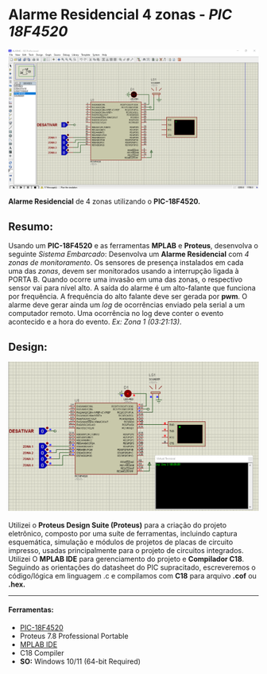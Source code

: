 # Alarme Residencial 4 zonas - _PIC 18F4520_

![DEMO](https://github.com/jbrun0r/Alarme-Residencial---PIC-18F4520/blob/main/ALARME.gif?raw=true)

**Alarme Residencial** de 4 zonas utilizando o **PIC-18F4520.**

## Resumo:
Usando um **PIC-18F4520** e as ferramentas **MPLAB** e **Proteus**, desenvolva
o seguinte _Sistema Embarcado_: Desenvolva um **Alarme Residencial** com _4 zonas de
monitoramento_. Os sensores de presença instalados em cada uma
das _zonas_, devem ser monitorados usando a interrupção ligada
à PORTA B. Quando ocorre uma invasão em uma das zonas, o
respectivo sensor vai para nível alto. A saída do alarme é um
alto-falante que funciona por frequência. A frequência do
alto falante deve ser gerada por **pwm**. O alarme deve gerar
ainda um _log_ de ocorrências enviado pela serial a um
computador remoto. Uma ocorrência no log deve conter o evento
acontecido e a hora do evento. _Ex: Zona 1 (03:21:13)_.

## Design:

![fundo](https://github.com/jbrun0r/Alarme-Residencial---PIC-18F4520/blob/main/ALARME.png?raw=true)\
\
Utilizei o **Proteus Design Suite (Proteus)** para a criação do projeto eletrônico, composto por uma suíte de ferramentas, incluindo captura esquemática, simulação e módulos de projetos de placas de circuito impresso, usadas principalmente para o projeto de circuitos integrados. Utilizei O **MPLAB IDE** para gerenciamento do projeto e **Compilador C18**.\
Seguindo as orientações do datasheet do PIC supracitado, escreveremos o código/lógica em linguagem .c e compilamos com **C18** para arquivo **.cof** ou **.hex.**
___

#### Ferramentas:

* [PIC-18F4520](https://ww1.microchip.com/downloads/en/DeviceDoc/39631E.pdf)
* Proteus 7.8 Professional Portable
* [MPLAB IDE](https://www.microchip.com/en-us/tools-resources/archives/mplab-ecosystem)
* C18 Compiler
* **SO:** Windows 10/11 (64-bit Required)
